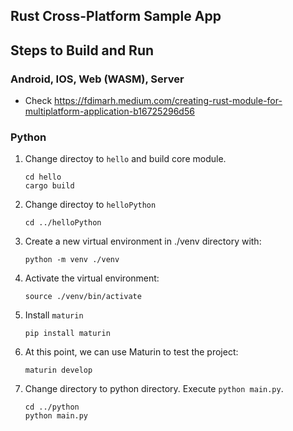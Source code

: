 ## Rust Cross-Platform Sample App

## Steps to Build and Run
### Android, IOS, Web (WASM), Server
- Check https://fdimarh.medium.com/creating-rust-module-for-multiplatform-application-b16725296d56

### Python 

1. Change directoy to `hello` and build core module.

    ```
    cd hello
    cargo build
    ```

2. Change directoy to `helloPython`

    ```
    cd ../helloPython
    ```

3. Create a new virtual environment in ./venv directory with:

    ```
    python -m venv ./venv
    ```

4. Activate the virtual environment:

    ```
    source ./venv/bin/activate
    ```

5. Install `maturin`

    ```
    pip install maturin
    ```

6.  At this point, we can use Maturin to test the project: 

    ```
    maturin develop
    ```

7. Change directory to python directory. Execute `python main.py`.

    ```
    cd ../python
    python main.py
    ```